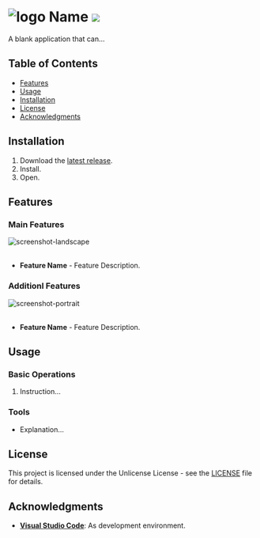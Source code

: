 # ![logo](https://github.com/Mindkerchief/Mindkerchief/assets/130748576/b271fe41-f935-4bf3-93c6-ca70e5a08aa5) Name <a><img src="https://img.shields.io/badge/Environment-Type-FFFFFF"/></a>

A blank application that can...

## Table of Contents
- [Features](#features)
- [Usage](#usage)
- [Installation](#installation)
- [License](#license)
- [Acknowledgments](#acknowledgments)

## Installation
1. Download the [latest release](https://github.com/Mindkerchief/Mindkerchief/releases).
2. Install.
3. Open.

## Features
### Main Features
<div>
  <img src="https://github.com/Mindkerchief/Mindkerchief/assets/130748576/60d71b13-d546-4e4f-aa31-d334a225123b" alt="screenshot-landscape">
</div>
&nbsp;

- **Feature Name** - Feature Description.

### Additionl Features

<div>
  <img src="https://github.com/Mindkerchief/Mindkerchief/assets/130748576/e3cbd746-342e-4a4c-9ee7-7450e672f6c2" alt="screenshot-portrait">
</div>
&nbsp;

- **Feature Name** - Feature Description.
## Usage

### Basic Operations
1. Instruction...

### Tools
- Explanation...

## License
This project is licensed under the Unlicense License - see the [LICENSE](LICENSE) file for details.

## Acknowledgments
- **[Visual Studio Code](https://code.visualstudio.com/docs)**: As development environment.
